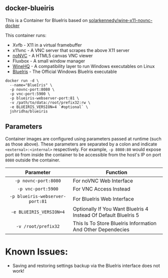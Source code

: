 ## docker-blueiris

This is a Container for BlueIris based on [solarkennedy/wine-x11-novnc-docker
](https://github.com/solarkennedy/wine-x11-novnc-docker)

This container runs:

* Xvfb - X11 in a virtual framebuffer
* x11vnc - A VNC server that scrapes the above X11 server
* [noNVC](https://github.com/novnc/noVNC) - A HTML5 canvas VNC viewer
* Fluxbox - A small window manager
* [WineHQ](https://www.winehq.org) - A compatibility layer to run Windows executables on Linux
* [BlueIris](https://blueirissoftware.com) - The Official Windows BlueIris executable
```
docker run -d \
  --name="BlueIris" \
  -p novnc-port:8080 \
  -p vnc-port:5900 \
  -p blueiris-webserver-port:81 \
  -v /path/to/data:/root/prefix32:rw \
  -e BLUEIRIS_VERSION=4 `#optional` \
  jshridha/blueiris
```
## Parameters

Container images are configured using parameters passed at runtime (such as those above). These parameters are separated by a colon and indicate `<external>:<internal>` respectively. For example, `-p 8080:80` would expose port `80` from inside the container to be accessible from the host's IP on port `8080` outside the container.

| Parameter | Function |
| :----: | --- |
| `-p novnc-port:8080` | For noVNC Web Interface |
| `-p vnc-port:5900` | For VNC Access Instead |
| `-p blueiris-webserver-port:81` | For BlueIris Web Interface |
| `-e BLUEIRIS_VERSION=4` | Optionally If You Want BlueIris 4 Instead Of Default BlueIris 5 |
| `-v /root/prefix32` | This Is To Store BlueIris Information And Other Dependecies |



# Known Issues:
* Saving and restoring settings backup via the BlueIris interface does not work!
